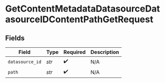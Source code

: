 # GetContentMetadataDatasourceDatasourceIDContentPathGetRequest


## Fields

| Field              | Type               | Required           | Description        |
| ------------------ | ------------------ | ------------------ | ------------------ |
| `datasource_id`    | *str*              | :heavy_check_mark: | N/A                |
| `path`             | *str*              | :heavy_check_mark: | N/A                |
